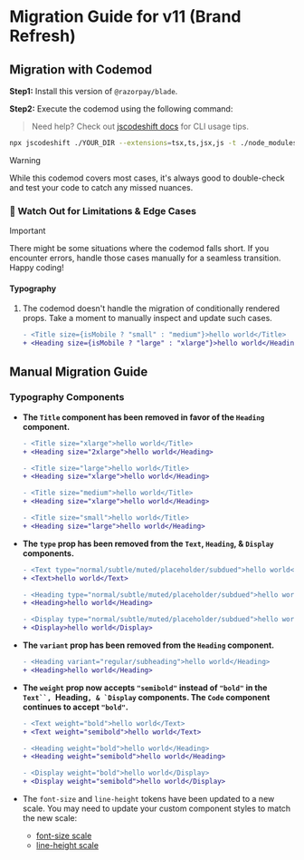# Migration Guide for v11 (Brand Refresh)

## Migration with Codemod

**Step1:** Install this version of `@razorpay/blade`.

**Step2:** Execute the codemod using the following command:

> Need help? Check out [jscodeshift docs](https://github.com/facebook/jscodeshift) for CLI usage tips.

```sh
npx jscodeshift ./YOUR_DIR --extensions=tsx,ts,jsx,js -t ./node_modules/@razorpay/blade/codemods/brand-refresh/transformers/index.ts --ignore-pattern="**/node_modules/**"
```

> [!WARNING]
>
> While this codemod covers most cases, it's always good to double-check and test your code to catch any missed nuances.

### 🚧 Watch Out for Limitations & Edge Cases

> [!IMPORTANT]
>
> There might be some situations where the codemod falls short. If you encounter errors, handle those cases manually for a seamless transition. Happy coding!

#### Typography

1. The codemod doesn't handle the migration of conditionally rendered props. Take a moment to manually inspect and update such cases.

   ```diff
   - <Title size={isMobile ? "small" : "medium"}>hello world</Title>
   + <Heading size={isMobile ? "large" : "xlarge"}>hello world</Heading>
   ```

## Manual Migration Guide

### Typography Components

- **The `Title` component has been removed in favor of the `Heading` component.**

  ```diff
  - <Title size="xlarge">hello world</Title>
  + <Heading size="2xlarge">hello world</Heading>

  - <Title size="large">hello world</Title>
  + <Heading size="xlarge">hello world</Heading>

  - <Title size="medium">hello world</Title>
  + <Heading size="xlarge">hello world</Heading>

  - <Title size="small">hello world</Title>
  + <Heading size="large">hello world</Heading>
  ```

- **The `type` prop has been removed from the `Text`, `Heading`, & `Display` components.**

  ```diff
  - <Text type="normal/subtle/muted/placeholder/subdued">hello world</Text>
  + <Text>hello world</Text>

  - <Heading type="normal/subtle/muted/placeholder/subdued">hello world</Heading>
  + <Heading>hello world</Heading>

  - <Display type="normal/subtle/muted/placeholder/subdued">hello world</Display>
  + <Display>hello world</Display>
  ```

- **The `variant` prop has been removed from the `Heading` component.**

  ```diff
  - <Heading variant="regular/subheading">hello world</Heading>
  + <Heading>hello world</Heading>
  ```

- **The `weight` prop now accepts `"semibold"` instead of `"bold"` in the ` Text``,  `Heading`` , & `Display `` components. The `Code` component continues to accept `"bold"`.**

  ```diff
  - <Text weight="bold">hello world</Text>
  + <Text weight="semibold">hello world</Text>

  - <Heading weight="bold">hello world</Heading>
  + <Heading weight="semibold">hello world</Heading>

  - <Display weight="bold">hello world</Display>
  + <Display weight="semibold">hello world</Display>
  ```

- The `font-size` and `line-height` tokens have been updated to a new scale. You may need to update your custom component styles to match the new scale:
  - [font-size scale](https://www.figma.com/file/5BZsOpNjbUHqgVh850yPBW/%5BResearch%5D-Typography-%26-Spacing-Refresh?type=design&node-id=244%3A188858&mode=design&t=vpFlyrSzO1jdpAPu-1)
  - [line-height scale](https://www.figma.com/file/5BZsOpNjbUHqgVh850yPBW/%5BResearch%5D-Typography-%26-Spacing-Refresh?type=design&node-id=244%3A188858&mode=design&t=vpFlyrSzO1jdpAPu-1)
